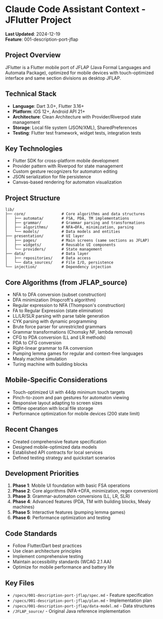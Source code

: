 # Claude Code Assistant Context - JFlutter Project

**Last Updated**: 2024-12-19  
**Feature**: 001-description-port-jflap

## Project Overview
JFlutter is a Flutter mobile port of JFLAP (Java Formal Languages and Automata Package), optimized for mobile devices with touch-optimized interface and same section divisions as desktop JFLAP.

## Technical Stack
- **Language**: Dart 3.0+, Flutter 3.16+
- **Platform**: iOS 12+, Android API 21+
- **Architecture**: Clean Architecture with Provider/Riverpod state management
- **Storage**: Local file system (JSON/XML), SharedPreferences
- **Testing**: Flutter test framework, widget tests, integration tests

## Key Technologies
- Flutter SDK for cross-platform mobile development
- Provider pattern with Riverpod for state management
- Custom gesture recognizers for automaton editing
- JSON serialization for file persistence
- Canvas-based rendering for automaton visualization

## Project Structure
```
lib/
├── core/                # Core algorithms and data structures
│   ├── automata/        # FSA, PDA, TM implementations
│   ├── grammar/         # Grammar parsing and transformations
│   ├── algorithms/      # NFA→DFA, minimization, parsing
│   └── models/          # Data models and entities
├── presentation/        # UI layer
│   ├── pages/           # Main screens (same sections as JFLAP)
│   ├── widgets/         # Reusable UI components
│   └── providers/       # State management
├── data/                # Data layer
│   ├── repositories/    # Data access
│   └── data_sources/    # File I/O, persistence
└── injection/           # Dependency injection
```

## Core Algorithms (from JFLAP_source)
- NFA to DFA conversion (subset construction)
- DFA minimization (Hopcroft's algorithm)
- Regular expression to NFA (Thompson's construction)
- FA to Regular Expression (state elimination)
- LL/LR/SLR parsing with parse table generation
- CYK parsing with dynamic programming
- Brute force parser for unrestricted grammars
- Grammar transformations (Chomsky NF, lambda removal)
- CFG to PDA conversion (LL and LR methods)
- PDA to CFG conversion
- Right-linear grammar to FA conversion
- Pumping lemma games for regular and context-free languages
- Mealy machine simulation
- Turing machine with building blocks

## Mobile-Specific Considerations
- Touch-optimized UI with 44dp minimum touch targets
- Pinch-to-zoom and pan gestures for automaton viewing
- Responsive layout adapting to screen sizes
- Offline operation with local file storage
- Performance optimization for mobile devices (200 state limit)

## Recent Changes
- Created comprehensive feature specification
- Designed mobile-optimized data models
- Established API contracts for local services
- Defined testing strategy and quickstart scenarios

## Development Priorities
1. **Phase 1**: Mobile UI foundation with basic FSA operations
2. **Phase 2**: Core algorithms (NFA→DFA, minimization, regex conversion)
3. **Phase 3**: Grammar-automaton conversions (LL, LR, SLR)
4. **Phase 4**: Advanced features (PDA, TM with building blocks, Mealy machines)
5. **Phase 5**: Interactive features (pumping lemma games)
6. **Phase 6**: Performance optimization and testing

## Code Standards
- Follow Flutter/Dart best practices
- Use clean architecture principles
- Implement comprehensive testing
- Maintain accessibility standards (WCAG 2.1 AA)
- Optimize for mobile performance and battery life

## Key Files
- `/specs/001-description-port-jflap/spec.md` - Feature specification
- `/specs/001-description-port-jflap/plan.md` - Implementation plan
- `/specs/001-description-port-jflap/data-model.md` - Data structures
- `/JFLAP_source/` - Original Java reference implementation